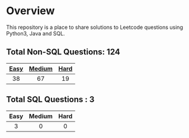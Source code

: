 # Overview

This repository is a place to share solutions to Leetcode questions using Python3, Java and SQL.


## Total Non-SQL Questions: 124

| [Easy](https://github.com/ezryn-zaharoff/leetcode-solutions/tree/master/01-easy) | [Medium](https://github.com/ezryn-zaharoff/leetcode-solutions/tree/master/02-medium) | [Hard](https://github.com/ezryn-zaharoff/leetcode-solutions/tree/master/03-hard) |
|:----:|:------:|:----:|
|  38  |   67   |  19  |


## Total SQL Questions : 3

| Easy | Medium | Hard |
|:----:|:------:|:----:|
|   3  |    0   |   0  |
